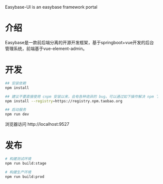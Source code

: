 Easybase-UI is an easybase framework portal

# 介绍
Easybase是一款前后端分离的开源开发框架，基于springboot+vue开发的后台管理系统，前端基于vue-element-admin。

# 开发

```bash
## 安装依赖
npm install

## 建议不要直接使用 cnpm 安装以来，会有各种诡异的 bug。可以通过如下操作解决 npm 下载速度慢的问题
npm install --registry=https://registry.npm.taobao.org

## 启动服务
npm run dev
```

浏览器访问 http://localhost:9527

# 发布

```bash
# 构建测试环境
npm run build:stage

# 构建生产环境
npm run build:prod
```
